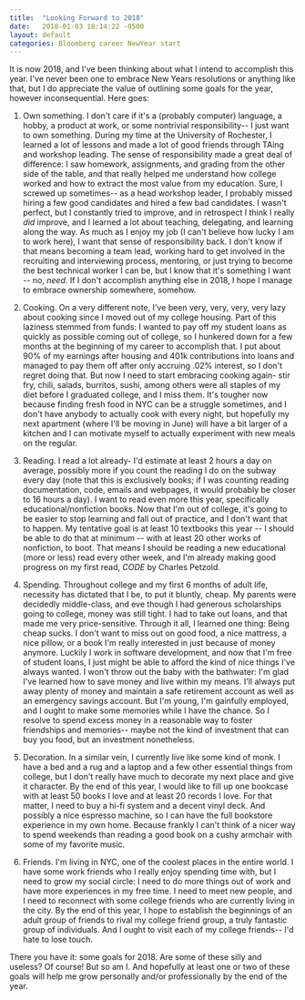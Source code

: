 ```yaml
---
title:  "Looking Forward to 2018"
date:   2018-01-03 18:14:22 -0500
layout: default
categories: Bloomberg career NewYear start
---
```


It is now 2018, and I've been thinking about what I intend to accomplish this year. I've never been one to embrace New Years resolutions or anything like that, but I do appreciate the value of outlining some goals for the year, however inconsequential. Here goes:

1) Own something. I don't care if it's a (probably computer) language, a hobby, a product at work, or some nontrivial responsibility-- I just want to own something. During my time at the University of Rochester, I learned a lot of lessons and made a lot of good friends through TAing and workshop leading. The sense of responsibility made a great deal of difference: I saw homework, assignments, and grading from the other side of the table, and that really helped me understand how college worked and how to extract the most value from my education. Sure, I screwed up sometimes-- as a head workshop leader, I probably missed hiring a few good candidates and hired a few bad candidates. I wasn't perfect, but I constantly tried to improve, and in retrospect I think I really *did* improve, and I learned a lot about teaching, delegating, and learning along the way. As much as I enjoy my job (I can't believe how lucky I am to work here), I want that sense of responsibility back. I don't know if that means becoming a team lead, working hard to get involved in the recruiting and interviewing process, mentoring, or just trying to become the best technical worker I can be, but I know that it's something I want -- no, *need*. If I don't accomplish anything else in 2018, I hope I manage to embrace ownership somewhere, somehow.

2) Cooking. On a very different note, I've been very, very, very, very lazy about cooking since I moved out of my college housing. Part of this laziness stemmed from funds: I wanted to pay off my student loans as quickly as possible coming out of college, so I hunkered down for a few months at the beginning of my career to accomplish that. I put about 90% of my earnings after housing and 401k contributions into loans and managed to pay them off after only accruing .02% interest, so I don't regret doing that. But now I need to start embracing cooking again- stir fry, chili, salads, burritos, sushi, among others were all staples of my diet before I graduated college, and I miss them. It's tougher now because finding fresh food in NYC can be a struggle sometimes, and I don't have anybody to actually cook with every night, but hopefully my next apartment (where I'll be moving in June) will have a bit larger of a kitchen and I can motivate myself to actually experiment with new meals on the regular.

3) Reading. I read a lot already- I'd estimate at least 2 hours a day on average, possibly more if you count the reading I do on the subway every day (note that this is exclusively books; if I was counting reading documentation, code, emails and webpages, it would probably be closer to 16 hours a day). I want to read even more this year, specifically educational/nonfiction books. Now that I'm out of college, it's going to be easier to stop learning and fall out of practice, and I don't want that to happen. My tentative goal is at least 10 textbooks this year -- I should be able to do that at minimum -- with at least 20 other works of nonfiction, to boot. That means I should be reading a new educational (more or less) read every other week, and I'm already making good progress on my first read, *CODE* by Charles Petzold.

4) Spending. Throughout college and my first 6 months of adult life, necessity has dictated that I be, to put it bluntly, cheap. My parents were decidedly middle-class, and eve though I had generous scholarships going to college, money was still tight. I had to take out loans, and that made me very price-sensitive. Through it all, I learned one thing: Being cheap sucks. I don't want to miss out on good food, a nice mattress, a nice pillow, or a book I'm really interested in just because of money anymore. Luckily I work in software development, and now that I'm free of student loans, I just might be able to afford the kind of nice things I've always wanted. I won't throw out the baby with the bathwater: I'm glad I've learned how to save money and live within my means. I'll always put away plenty of money and maintain a safe retirement account as well as an emergency savings account. But I'm young, I'm gainfully employed, and I ought to make some memories while I have the chance. So I resolve to spend excess money in a reasonable way to foster friendships and memories-- maybe not the kind of investment that can buy you food, but an investment nonetheless.

5) Decoration. In a similar vein, I currently live like some kind of monk. I have a bed and a rug and a laptop and a few other essential things from college, but I don't really have much to decorate my next place and give it character. By the end of this year, I would like to fill up one bookcase with at least 50 books I love and at least 20 records I love. For that matter, I need to buy a hi-fi system and a decent vinyl deck. And possibly a nice espresso machine, so I can have the full bookstore experience in my own home. Because frankly I can't think of a nicer way to spend weekends than reading a good book on a cushy armchair with some of my favorite music.

6) Friends. I'm living in NYC, one of the coolest places in the entire world. I have some work friends who I really enjoy spending time with, but I need to grow my social circle: I need to do more things out of work and have more experiences in my free time. I need to meet new people, and I need to reconnect with some college friends who are currently living in the city. By the end of this year, I hope to establish the beginnings of an adult group of friends to rival my college friend group, a truly fantastic group of individuals. And I ought to visit each of my college friends-- I'd hate to lose touch.

There you have it: some goals for 2018. Are some of these silly and useless? Of course! But so am I. And hopefully at least one or two of these goals will help me grow personally and/or professionally by the end of the year.
